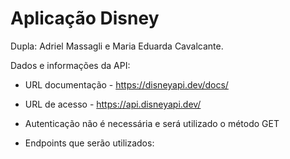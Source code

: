 # Aplicação Disney

Dupla: Adriel Massagli e Maria Eduarda Cavalcante.

Dados e informações da API:
- URL documentação - https://disneyapi.dev/docs/
- URL de acesso - https://api.disneyapi.dev/

- Autenticação não é necessária e será utilizado o método GET
- Endpoints que serão utilizados:
  


